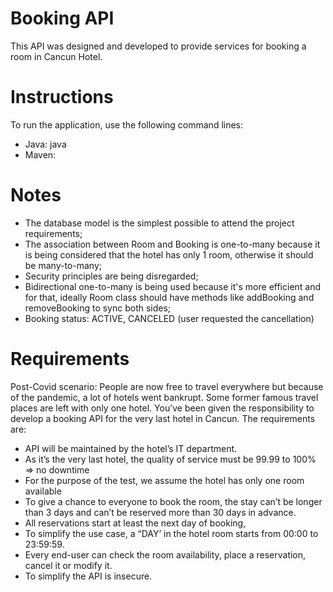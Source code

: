 # Booking API

This API was designed and developed to provide services for booking a room in Cancun Hotel.

# Instructions

To run the application, use the following command lines:

- Java: java 
- Maven: 

# Notes

- The database model is the simplest possible to attend the project requirements;
- The association between Room and Booking is one-to-many because it is being considered that the hotel has only 1 room, otherwise it should be many-to-many;
- Security principles are being disregarded;
- Bidirectional one-to-many is being used because it's more efficient and for that, ideally Room class should have methods like addBooking and removeBooking to sync both sides;
- Booking status: ACTIVE, CANCELED (user requested the cancellation)

# Requirements
Post-Covid scenario:
People are now free to travel everywhere but because of the pandemic, a lot of hotels went
bankrupt. Some former famous travel places are left with only one hotel.
You’ve been given the responsibility to develop a booking API for the very last hotel in Cancun.
The requirements are:
- API will be maintained by the hotel’s IT department.
- As it’s the very last hotel, the quality of service must be 99.99 to 100% => no downtime
- For the purpose of the test, we assume the hotel has only one room available
- To give a chance to everyone to book the room, the stay can’t be longer than 3 days and
can’t be reserved more than 30 days in advance.
- All reservations start at least the next day of booking,
- To simplify the use case, a “DAY’ in the hotel room starts from 00:00 to 23:59:59.
- Every end-user can check the room availability, place a reservation, cancel it or modify it.
- To simplify the API is insecure.